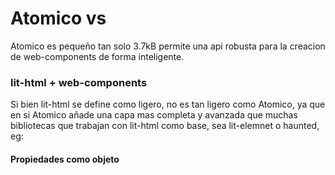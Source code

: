 # Atomico vs

Atomico es pequeño tan solo 3.7kB permite una api robusta para la creacion de web-components de forma inteligente.

### **lit-html + web-components**

 Si bien lit-html se define como ligero, no es tan ligero como Atomico, ya que en si Atomico añade una capa mas completa y avanzada que muchas bibliotecas que trabajan con  lit-html como base, sea lit-elemnet o haunted, eg:

#### Propiedades como objeto



### 

